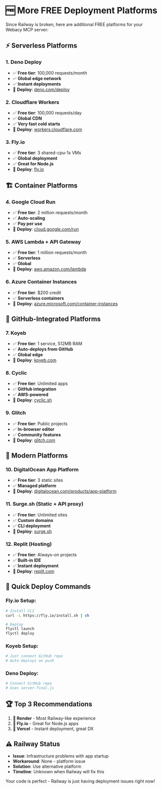 # 🆓 More FREE Deployment Platforms

Since Railway is broken, here are additional FREE platforms for your Webacy MCP server:

## ⚡ **Serverless Platforms**

### 1. **Deno Deploy** 
- ✅ **Free tier**: 100,000 requests/month
- ✅ **Global edge network**
- ✅ **Instant deployments**
- 🔗 **Deploy**: [deno.com/deploy](https://deno.com/deploy)

### 2. **Cloudflare Workers**
- ✅ **Free tier**: 100,000 requests/day
- ✅ **Global CDN**
- ✅ **Very fast cold starts**
- 🔗 **Deploy**: [workers.cloudflare.com](https://workers.cloudflare.com)

### 3. **Fly.io**
- ✅ **Free tier**: 3 shared-cpu-1x VMs
- ✅ **Global deployment**
- ✅ **Great for Node.js**
- 🔗 **Deploy**: [fly.io](https://fly.io)

## 🏗️ **Container Platforms**

### 4. **Google Cloud Run**
- ✅ **Free tier**: 2 million requests/month
- ✅ **Auto-scaling**
- ✅ **Pay per use**
- 🔗 **Deploy**: [cloud.google.com/run](https://cloud.google.com/run)

### 5. **AWS Lambda + API Gateway**
- ✅ **Free tier**: 1 million requests/month
- ✅ **Serverless**
- ✅ **Global**
- 🔗 **Deploy**: [aws.amazon.com/lambda](https://aws.amazon.com/lambda)

### 6. **Azure Container Instances**
- ✅ **Free tier**: $200 credit
- ✅ **Serverless containers**
- 🔗 **Deploy**: [azure.microsoft.com/container-instances](https://azure.microsoft.com/en-us/products/container-instances)

## 🎯 **GitHub-Integrated Platforms**

### 7. **Koyeb**
- ✅ **Free tier**: 1 service, 512MB RAM
- ✅ **Auto-deploys from GitHub**
- ✅ **Global edge**
- 🔗 **Deploy**: [koyeb.com](https://koyeb.com)

### 8. **Cyclic**
- ✅ **Free tier**: Unlimited apps
- ✅ **GitHub integration**
- ✅ **AWS-powered**
- 🔗 **Deploy**: [cyclic.sh](https://cyclic.sh)

### 9. **Glitch**
- ✅ **Free tier**: Public projects
- ✅ **In-browser editor**
- ✅ **Community features**
- 🔗 **Deploy**: [glitch.com](https://glitch.com)

## 🚀 **Modern Platforms**

### 10. **DigitalOcean App Platform**
- ✅ **Free tier**: 3 static sites
- ✅ **Managed platform**
- 🔗 **Deploy**: [digitalocean.com/products/app-platform](https://digitalocean.com/products/app-platform)

### 11. **Surge.sh** (Static + API proxy)
- ✅ **Free tier**: Unlimited sites
- ✅ **Custom domains**
- ✅ **CLI deployment**
- 🔗 **Deploy**: [surge.sh](https://surge.sh)

### 12. **Replit** (Hosting)
- ✅ **Free tier**: Always-on projects
- ✅ **Built-in IDE**
- ✅ **Instant deployment**
- 🔗 **Deploy**: [replit.com](https://replit.com)

## 📱 **Quick Deploy Commands**

### Fly.io Setup:
```bash
# Install CLI
curl -L https://fly.io/install.sh | sh

# Deploy
flyctl launch
flyctl deploy
```

### Koyeb Setup:
```bash
# Just connect GitHub repo
# Auto-deploys on push
```

### Deno Deploy:
```bash
# Connect GitHub repo
# Uses server-final.js
```

## 🏆 **Top 3 Recommendations**

1. **🥇 Render** - Most Railway-like experience
2. **🥈 Fly.io** - Great for Node.js apps  
3. **🥉 Vercel** - Instant deployment, great DX

## ⚠️ **Railway Status**

- **Issue**: Infrastructure problems with app startup
- **Workaround**: None - platform issue
- **Solution**: Use alternative platform
- **Timeline**: Unknown when Railway will fix this

Your code is perfect - Railway is just having deployment issues right now! 